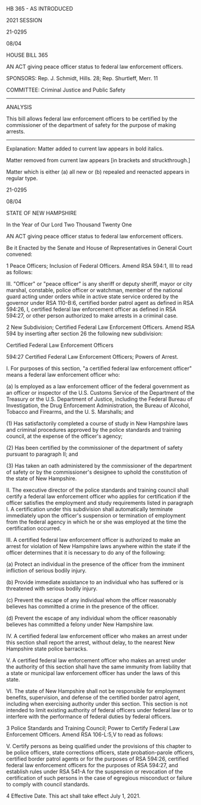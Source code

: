  HB 365 - AS INTRODUCED

 

 

2021 SESSION

 21-0295

 08/04

 

HOUSE BILL 365

 

AN ACT giving peace officer status to federal law enforcement officers.

 

SPONSORS: Rep. J. Schmidt, Hills. 28; Rep. Shurtleff, Merr. 11

 

COMMITTEE: Criminal Justice and Public Safety

 

-----------------------------------------------------------------

 

ANALYSIS

 

 This bill allows federal law enforcement officers to be certified by the commissioner of the department of safety for the purpose of making arrests.

 

- - - - - - - - - - - - - - - - - - - - - - - - - - - - - - - - - - - - - - - - - - - - - - - - - - - - - - - - - - - - - - - - - - - - - - - - - - - 

 

Explanation: Matter added to current law appears in bold italics.

 Matter removed from current law appears [in brackets and struckthrough.]

 Matter which is either (a) all new or (b) repealed and reenacted appears in regular type.

 21-0295

 08/04

 

STATE OF NEW HAMPSHIRE

 

In the Year of Our Lord Two Thousand Twenty One

 

AN ACT giving peace officer status to federal law enforcement officers.

 

Be it Enacted by the Senate and House of Representatives in General Court convened:

 

 1 Peace Officers; Inclusion of Federal Officers. Amend RSA 594:1, III to read as follows:

 III. "Officer" or "peace officer" is any sheriff or deputy sheriff, mayor or city marshal, constable, police officer or watchman, member of the national guard acting under orders while in active state service ordered by the governor under RSA 110-B:6, certified border patrol agent as defined in RSA 594:26, I, certified federal law enforcement officer as defined in RSA 594:27, or other person authorized to make arrests in a criminal case. 

 2 New Subdivision; Certified Federal Law Enforcement Officers. Amend RSA 594 by inserting after section 26 the following new subdivision:

Certified Federal Law Enforcement Officers

 594:27 Certified Federal Law Enforcement Officers; Powers of Arrest.

 I. For purposes of this section, "a certified federal law enforcement officer" means a federal law enforcement officer who:

 (a) Is employed as a law enforcement officer of the federal government as an officer or inspector of the U.S. Customs Service of the Department of the Treasury or the U.S. Department of Justice, including the Federal Bureau of Investigation, the Drug Enforcement Administration, the Bureau of Alcohol, Tobacco and Firearms, and the U. S. Marshalls; and

 (1) Has satisfactorily completed a course of study in New Hampshire laws and criminal procedures approved by the police standards and training council, at the expense of the officer's agency;

 (2) Has been certified by the commissioner of the department of safety pursuant to paragraph II; and

 (3) Has taken an oath administered by the commissioner of the department of safety or by the commissioner's designee to uphold the constitution of the state of New Hampshire.

 II. The executive director of the police standards and training council shall certify a federal law enforcement officer who applies for certification if the officer satisfies the employment and study requirements listed in paragraph I. A certification under this subdivision shall automatically terminate immediately upon the officer's suspension or termination of employment from the federal agency in which he or she was employed at the time the certification occurred.

 III. A certified federal law enforcement officer is authorized to make an arrest for violation of New Hampshire laws anywhere within the state if the officer determines that it is necessary to do any of the following:

 (a) Protect an individual in the presence of the officer from the imminent infliction of serious bodily injury.

 (b) Provide immediate assistance to an individual who has suffered or is threatened with serious bodily injury.

 (c) Prevent the escape of any individual whom the officer reasonably believes has committed a crime in the presence of the officer.

 (d) Prevent the escape of any individual whom the officer reasonably believes has committed a felony under New Hampshire law.

 IV. A certified federal law enforcement officer who makes an arrest under this section shall report the arrest, without delay, to the nearest New Hampshire state police barracks.

 V. A certified federal law enforcement officer who makes an arrest under the authority of this section shall have the same immunity from liability that a state or municipal law enforcement officer has under the laws of this state.

 VI. The state of New Hampshire shall not be responsible for employment benefits, supervision, and defense of the certified border patrol agent, including when exercising authority under this section. This section is not intended to limit existing authority of federal officers under federal law or to interfere with the performance of federal duties by federal officers. 

 3 Police Standards and Training Council; Power to Certify Federal Law Enforcement Officers. Amend RSA 106-L:5,V to read as follows:

 V. Certify persons as being qualified under the provisions of this chapter to be police officers, state corrections officers, state probation-parole officers, certified border patrol agents or for the purposes of RSA 594:26, certified federal law enforcement officers for the purposes of RSA 594:27, and establish rules under RSA 541-A for the suspension or revocation of the certification of such persons in the case of egregious misconduct or failure to comply with council standards. 

 4 Effective Date. This act shall take effect July 1, 2021.

